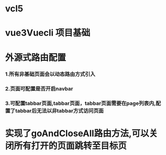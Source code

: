 # vcl5

# vue3Vuecli 项目基础

# 外源式路由配置

### 1.所有非基础页面会以动态路由方式引入
### 2.页面可配置是否开启navbar
### 3.可配置tabbar页面,tabbar页面，tabbar页面需要在page列表内,配置了tabbar后无法以非tabbar方式访问页面

# 实现了goAndCloseAll路由方法,可以关闭所有打开的页面跳转至目标页

